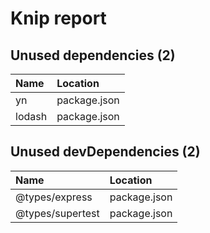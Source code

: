 # Knip report

## Unused dependencies (2)

| Name   | Location     |
|:-------|:-------------|
| yn     | package.json |
| lodash | package.json |

## Unused devDependencies (2)

| Name             | Location     |
|:-----------------|:-------------|
| @types/express   | package.json |
| @types/supertest | package.json |

